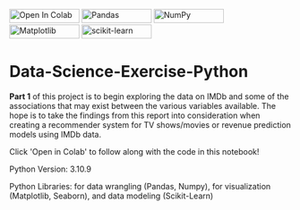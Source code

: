 <a href="https://colab.research.google.com/drive/1_6HecpiJpMa_Ahs4nnMA_U4LWWyIqREg?usp=sharing"><img src="https://colab.research.google.com/assets/colab-badge.svg" alt="Open In Colab" width="125" height="25"></a>
<img src="https://img.shields.io/badge/pandas-%23150458.svg?style=for-the-badge&logo=pandas&logoColor=white" alt="Pandas" width="125" height="25">
<img src="https://img.shields.io/badge/numpy-%23013243.svg?style=for-the-badge&logo=numpy&logoColor=white" alt="NumPy" width="125" height="25">
<img src="https://img.shields.io/badge/Matplotlib-%23ffffff.svg?style=for-the-badge&logo=Matplotlib&logoColor=black" alt="Matplotlib" width="125" height="25">
<img src="https://img.shields.io/badge/scikit--learn-%23F7931E.svg?style=for-the-badge&logo=scikit-learn&logoColor=white" alt="scikit-learn" width="125" height="25">

# Data-Science-Exercise-Python
__Part 1__ of this project is to begin exploring the data on IMDb and some of the associations that may exist between the various variables available. The hope is to take the findings from this report into consideration when creating a recommender system for TV shows/movies or revenue prediction models using IMDb data.

Click 'Open in Colab' to follow along with the code in this notebook!

Python Version: 3.10.9

Python Libraries: for data wrangling (Pandas, Numpy), for visualization (Matplotlib, Seaborn), and data modeling (Scikit-Learn)  


